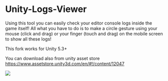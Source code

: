 # Unity-Logs-Viewer
Using this tool you can easily check your editor console logs inside the game itself!
All what you have to do is to make a circle gesture using your mouse (click and drag) or your finger (touch and drag) on the mobile screen to show all these logs!

This fork works for Unity 5.3+

You can download also from unity asset store
https://www.assetstore.unity3d.com/en/#!/content/12047

<a href="https://www.paypal.com/cgi-bin/webscr?cmd=_s-xclick&hosted_button_id=J9MX5C6Q7B2NY">
    <img src="https://www.paypalobjects.com/webstatic/en_US/btn/btn_donate_cc_147x47.png">
    </img>
</a>
